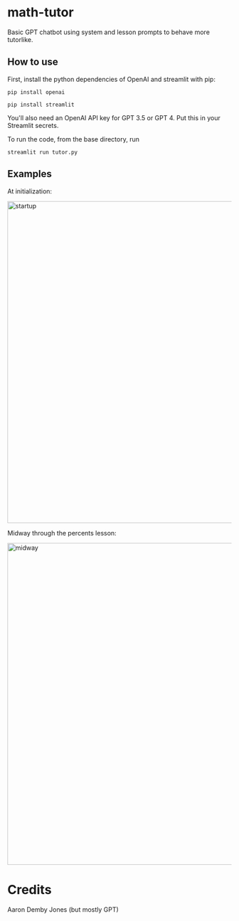 # math-tutor
Basic GPT chatbot using system and lesson prompts to behave more tutorlike. 
## How to use
First, install the python dependencies of OpenAI and streamlit with pip:

  `pip install openai`
  
  `pip install streamlit`
  
You'll also need an OpenAI API key for GPT 3.5 or GPT 4. Put this in your Streamlit secrets.

To run the code, from the base directory, run

`streamlit run tutor.py`

## Examples

At initialization:

<img width="724" alt="startup" src="https://github.com/aadjones/math-tutor/assets/3662933/98bcb4e1-e6d8-42d1-bb3f-53593c4f7bf6">

Midway through the percents lesson:

<img width="724" alt="midway" src="https://github.com/aadjones/math-tutor/assets/3662933/eeebbc65-1e5d-49fb-b1f7-556ed5c2717f">

# Credits
Aaron Demby Jones (but mostly GPT)


